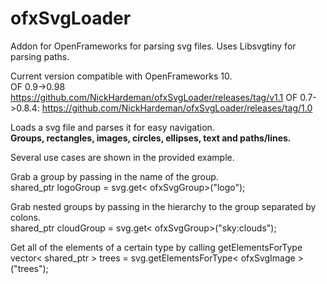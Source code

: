 # ofxSvgLoader
Addon for OpenFrameworks for parsing svg files.
Uses Libsvgtiny for parsing paths.

Current version compatible with OpenFrameworks 10.<br/>
OF 0.9->0.98 https://github.com/NickHardeman/ofxSvgLoader/releases/tag/v1.1
OF 0.7->0.8.4: https://github.com/NickHardeman/ofxSvgLoader/releases/tag/1.0


Loads a svg file and parses it for easy navigation.<br/>
<strong>Groups, rectangles, images, circles, ellipses, text and paths/lines.</strong>

Several use cases are shown in the provided example.

Grab a group by passing in the name of the group. <br/>
shared_ptr<ofxSvgGroup> logoGroup = svg.get< ofxSvgGroup>("logo");

Grab nested groups by passing in the hierarchy to the group separated by colons. <br/>
shared_ptr<ofxSvgGroup> cloudGroup = svg.get< ofxSvgGroup>("sky:clouds");

Get all of the elements of a certain type by calling getElementsForType <br/>
vector< shared_ptr<ofxSvgImage> > trees = svg.getElementsForType< ofxSvgImage >("trees");

